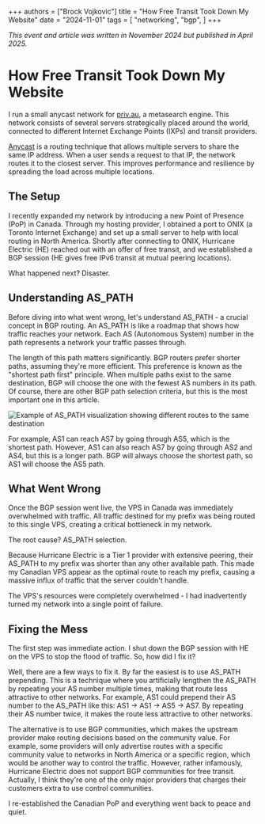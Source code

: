 +++
authors = ["Brock Vojkovic"]
title = "How Free Transit Took Down My Website"
date = "2024-11-01"
tags = [
    "networking",
    "bgp",
]
+++

*This event and article was written in November 2024 but published in April 2025.*

# How Free Transit Took Down My Website

I run a small anycast network for [priv.au](https://priv.au), a metasearch engine. This network consists of several servers strategically placed around the world, connected to different Internet Exchange Points (IXPs) and transit providers.

[Anycast](https://en.wikipedia.org/wiki/Anycast) is a routing technique that allows multiple servers to share the same IP address. When a user sends a request to that IP, the network routes it to the closest server. This improves performance and resilience by spreading the load across multiple locations.

## The Setup

I recently expanded my network by introducing a new Point of Presence (PoP) in Canada. Through my hosting provider, I obtained a port to ONIX (a Toronto Internet Exchange) and set up a small server to help with local routing in North America. Shortly after connecting to ONIX, Hurricane Electric (HE) reached out with an offer of free transit, and we established a BGP session (HE gives free IPv6 transit at mutual peering locations).

What happened next? Disaster.

## Understanding AS_PATH

Before diving into what went wrong, let's understand AS_PATH - a crucial concept in BGP routing. An AS_PATH is like a roadmap that shows how traffic reaches your network. Each AS (Autonomous System) number in the path represents a network your traffic passes through.

The length of this path matters significantly. BGP routers prefer shorter paths, assuming they're more efficient. This preference is known as the "shortest path first" principle. When multiple paths exist to the same destination, BGP will choose the one with the fewest AS numbers in its path. Of course, there are other BGP path selection criteria, but this is the most important one in this article.

![Example of AS_PATH visualization showing different routes to the same destination](/img/b11bfc814acb17bbfd7b595c506c774a-1.png)

For example, AS1 can reach AS7 by going through AS5, which is the shortest path. However, AS1 can also reach AS7 by going through AS2 and AS4, but this is a longer path. BGP will always choose the shortest path, so AS1 will choose the AS5 path.

## What Went Wrong

Once the BGP session went live, the VPS in Canada was immediately overwhelmed with traffic. All traffic destined for my prefix was being routed to this single VPS, creating a critical bottleneck in my network.

The root cause? AS_PATH selection.

Because Hurricane Electric is a Tier 1 provider with extensive peering, their AS_PATH to my prefix was shorter than any other available path. This made my Canadian VPS appear as the optimal route to reach my prefix, causing a massive influx of traffic that the server couldn't handle.

The VPS's resources were completely overwhelmed - I had inadvertently turned my network into a single point of failure.

## Fixing the Mess

The first step was immediate action. I shut down the BGP session with HE on the VPS to stop the flood of traffic. So, how did I fix it?

Well, there are a few ways to fix it. By far the easiest is to use AS_PATH prepending. This is a technique where you artificially lengthen the AS_PATH by repeating your AS number multiple times, making that route less attractive to other networks. For example, AS1 could prepend their AS number to the AS_PATH like this: AS1 -> AS1 → AS5 → AS7. By repeating their AS number twice, it makes the route less attractive to other networks.

The alternative is to use BGP communities, which makes the upstream provider make routing decisions based on the community value. For example, some providers will only advertise routes with a specific community value to networks in North America or a specific region, which would be another way to control the traffic. However, rather infamously, Hurricane Electric does not support BGP communities for free transit. Actually, I think they're one of the only major providers that charges their customers extra to use control communities.

I re-established the Canadian PoP and everything went back to peace and quiet.
